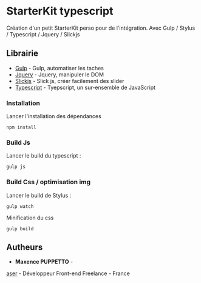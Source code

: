 # StarterKit typescript

Création d'un petit StarterKit perso pour de l'intégration.
Avec Gulp / Stylus / Typescript / Jquery / Slickjs

##  Librairie
* [Gulp](https://gulpjs.com) - Gulp, automatiser les taches
* [Jquery](https://jquery.com) - Jquery, manipuler le DOM
* [Slickjs](http://kenwheeler.github.io/slick/) - Slick js, créer facilement des slider
* [Typescript](https://www.typescriptlang.org) - Tyepscript, un sur-ensemble de JavaScript

### Installation

Lancer l'installation des dépendances

```
npm install
```

### Build Js

Lancer le build du typescript :

```
gulp js
```

### Build Css / optimisation img

Lancer le build de Stylus :

```
gulp watch
```

Minification du css

```
gulp build
```


## Autheurs

* **Maxence PUPPETTO** -

[aser](https://aserweb.fr) - Développeur Front-end Freelance - France
